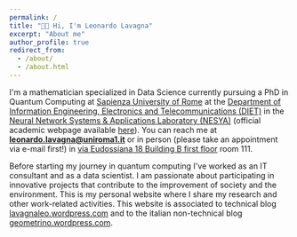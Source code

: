 ```yaml
---
permalink: /
title: "👋🏻 Hi, I'm Leonardo Lavagna"
excerpt: "About me"
author_profile: true
redirect_from: 
  - /about/
  - /about.html
---
```


I'm a mathematician specialized in Data Science currently pursuing a PhD in Quantum Computing at [Sapienza University of Rome](https://www.uniroma1.it/en/pagina-strutturale/home) at the [Department of Information Engineering, Electronics and Telecommunications (DIET)](https://web.uniroma1.it/dip_diet/en) in the [Neural Network Systems & Applications Laboratory (NESYA)](https://sites.google.com/view/nesya) (official academic webpage available [here](https://phd.uniroma1.it/web/LEONARDO-LAVAGNA_nP1650170_IT.aspx)). You can reach me at **leonardo.lavagna@uniroma1.it** or in person (please take an appointment via e-mail first!) in [via Eudossiana 18 Building B first floor](https://diet.web.uniroma1.it/en/how-reach-us) room 111.


Before starting my journey in quantum computing I've worked as an IT consultant and as a data scientist. I am passionate about participating in innovative projects that contribute to the improvement of society and the environment. This is my personal website where I share my research and other work-related activities. This website is associated to technical blog [lavagnaleo.wordpress.com](https://lavagnaleo.wordpress.com/) and to the italian non-technical blog [geometrino.wordpress.com](https://geometrino.wordpress.com/).
